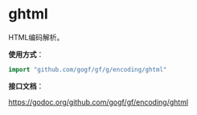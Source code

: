 
# ghtml

HTML编码解析。

**使用方式**：
```go
import "github.com/gogf/gf/g/encoding/ghtml"
```

**接口文档**：

https://godoc.org/github.com/gogf/gf/encoding/ghtml

